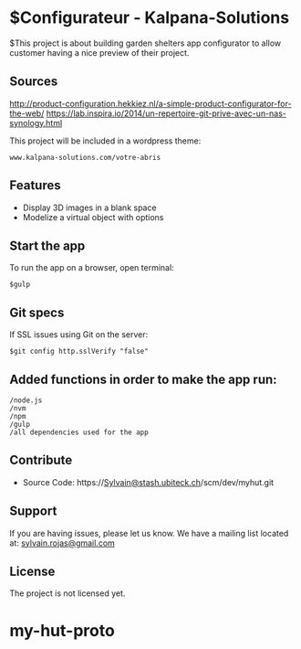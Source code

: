 $Configurateur - Kalpana-Solutions
========

$This project is about building garden shelters app configurator to allow customer having a nice preview of their project.

Sources
---------

http://product-configuration.hekkiez.nl/a-simple-product-configurator-for-the-web/
https://lab.inspira.io/2014/un-repertoire-git-prive-avec-un-nas-synology.html


This project will be included in a wordpress theme:

    www.kalpana-solutions.com/votre-abris


Features
--------

- Display 3D images in a blank space
- Modelize a virtual object with options

Start the app
------------

To run the app on a browser, open terminal:

	$gulp

Git specs
---------
If SSL issues using Git on the server:

	$git config http.sslVerify "false"

Added functions in order to make the app run:
-------------

	/node.js
	/nvm
	/npm
	/gulp
	/all dependencies used for the app


Contribute
----------

- Source Code: https://Sylvain@stash.ubiteck.ch/scm/dev/myhut.git

Support
-------

If you are having issues, please let us know.
We have a mailing list located at: sylvain.rojas@gmail.com

License
-------

The project is not licensed yet.
# my-hut-proto

